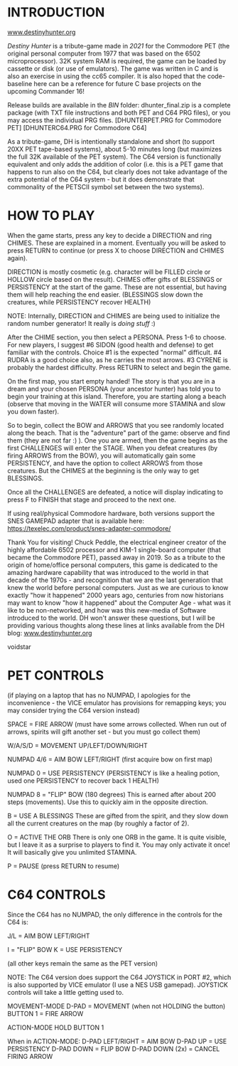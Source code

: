 
INTRODUCTION
============

www.destinyhunter.org

*Destiny Hunter* is a tribute-game made in *2021* for the Commodore PET (the original personal computer from 1977 that was based on the 6502 microprocessor).  32K system RAM is required, the game can be loaded by cassette or disk (or use of emulators).   The game was written in C and is also an exercise in using the cc65 compiler.  It is also hoped that the code-baseline here can be a reference for future C base projects on the upcoming Commander 16!   

Release builds are available in the *BIN* folder: dhunter_final.zip is a complete package (with TXT file instructions and both PET and C64 PRG files), or you may access the individual PRG files.  [DHUNTERPET.PRG for Commodore PET] [DHUNTERC64.PRG for Commodore C64]

As a tribute-game, DH is intentionally standalone and short (to support 20XX PET tape-based systems), about 5-10 minutes long (but maximizes the full 32K available of the PET system).  The C64 version is functionally equivalent and only adds the addition of color (i.e. this is a PET game that happens to run also on the C64, but clearly does not take advantage of the extra potential of the C64 system - but it does demonstrate that commonality of the PETSCII symbol set between the two systems).


HOW TO PLAY
===========
When the game starts, press any key to decide a DIRECTION and ring CHIMES.  These are explained in a moment. Eventually you will be asked to press RETURN to continue (or press X to choose DIRECTION and CHIMES again).

DIRECTION is mostly cosmetic (e.g. character will be FILLED circle or HOLLOW circle based on the result).  CHIMES offer gifts of BLESSINGS or PERSISTENCY at the start of the game.  These are not essential, but having them will help reaching the end easier.  (BLESSINGS slow down the creatures, while PERSISTENCY recover HEALTH)

NOTE: Internally, DIRECTION and CHIMES are being used to initialize the random number generator!  It really is *doing stuff* :)

After the CHIME section, you then select a PERSONA.    Press 1-6 to choose.  For new players, I suggest #6 SIDON (good health and defense) to get familiar with the controls.  Choice #1 is the expected "normal" difficult.   #4 RUDRA is a good choice also, as he carries the most arrows.    #3 CYRENE is probably the hardest difficulty.  Press RETURN to select and begin the game.

On the first map, you start empty handed!  The story is that you are in a dream and your chosen PERSONA (your ancestor hunter) has told you to begin your training at this island.  Therefore, you are starting along a beach (observe that moving in the WATER will consume more STAMINA and slow you down faster).

So to begin, collect the BOW and ARROWS that you see randomly located along the beach.  That is the "adventure" part of the game: observe and find them (they are not far :) ).  One you are armed, then the game begins as the first CHALLENGES will enter the STAGE.   When you defeat creatures (by firing ARROWS from the BOW), you will automatically gain some PERSISTENCY, and have the option to collect ARROWS from those creatures.  But the CHIMES at the beginning is the only way to get BLESSINGS.

Once all the CHALLENGES are defeated, a notice will display indicating to press F to FINISH that stage and proceed to the next one. 

If using real/physical Commodore hardware, both versions support the SNES GAMEPAD adapter that is available here:
https://texelec.com/product/snes-adapter-commodore/


Thank You for visiting!  Chuck Peddle, the electrical engineer creator of the highly affordable 6502 processor and KIM-1 single-board computer (that became the Commodore PET), passed away in 2019.  So as a tribute to the origin of home/office personal computers, this game is dedicated to the amazing hardware capability that was introduced to the world in that decade of the 1970s - and recognition that we are the last generation that knew the world before personal computers.  Just as we are curious to know exactly "how it happened" 2000 years ago, centuries from now historians may want to know "how it happened" about the Computer Age - what was it like to be non-networked, and how was this new-media of Software introduced to the world.  DH won't answer these questions, but I will be providing various thoughts along these lines at links available from the DH blog:  www.destinyhunter.org 

voidstar


PET CONTROLS
============

(if playing on a laptop that has no NUMPAD, I apologies for the inconvenience - the VICE emulator has provisions for remapping keys; you may consider trying the C64 version instead)

SPACE    = FIRE ARROW  (must have some arrows collected.  When run out of arrows, spirits will gift another set - but you must go collect them)

W/A/S/D  = MOVEMENT UP/LEFT/DOWN/RIGHT

NUMPAD
4/6      = AIM BOW LEFT/RIGHT
           (first acquire bow on first map)
					
NUMPAD 0 = USE PERSISTENCY
            (PERSISTENCY is like a healing potion, used
						one PERSISTENCY to recover back 1 HEALTH)
						
NUMPAD 8 = "FLIP" BOW (180 degrees)
           This is earned after about 200 steps (movements).
					 Use this to quickly aim in the opposite direction.

B        = USE A BLESSINGS
           These are gifted from the spirit, and they slow down
					 all the current creatures on the map (by roughly a factor of 2).
					 
O        = ACTIVE THE ORB
           There is only one ORB in the game.  It is quite visible,
					 but I leave it as a surprise to players to find it.
					 You may only activate it once!  It will basically give you
					 unlimited STAMINA.

P       = PAUSE (press RETURN to resume)


				
C64 CONTROLS
============
Since the C64 has no NUMPAD, the only difference in the controls
for the C64 is:

J/L     = AIM BOW LEFT/RIGHT

I       = "FLIP" BOW
K       = USE PERSISTENCY

(all other keys remain the same as the PET version)

NOTE: The C64 version does support the C64 JOYSTICK in PORT #2,
which is also supported by VICE emulator (I use a NES USB gamepad).
JOYSTICK controls will take a little getting used to.  

MOVEMENT-MODE
D-PAD    = MOVEMENT  (when not HOLDING the button)
BUTTON 1 = FIRE ARROW

ACTION-MODE
HOLD BUTTON 1

When in ACTION-MODE:
D-PAD LEFT/RIGHT = AIM BOW
D-PAD UP         = USE PERSISTENCY
D-PAD DOWN       = FLIP BOW
D-PAD DOWN (2x)  = CANCEL FIRING ARROW 
